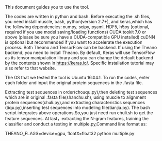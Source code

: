 This document guides you to use the tool. 

The codes are written in python and bash. Before executing the .sh files, you need install muscle, bash, python(version 2.7+),
and keras,which has the following dependencies: 
      numpy, scipy, pyaml, HDF5, h5py (optional, required if you use model saving/loading functions)
      CUDA tookit 7.0 or above (please be sure you have a CUDA-compatible GPU installed)
      cuDNN is optional but recommended if you want to accelerate the execution process. 
      Both Theano and TensorFlow can be backend. If using the Theano backend, you need to install Theano. By default, Keras will use  TensorFlow as its tensor manipulation library and you can change   the default backend by the contents shown in https://keras.io/. Specific installation tutorial may also refer to that website.   

The OS that we tested the tool is Ubuntu 16.04.1. To run the codes, enter each folder and input the original protein sequences in the .fasta file.

Extracting test sequences in order(chouqu.py),then deleting test sequences which are in original .fasta file(shanchu.sh), using  muscle to alignment protein sequences(chuli.py),and extracting characteristics sequences (tiqu.py),inserting test sequences into modeling file(tianjia.py). The bash script integrates above operations.So,you just need run chuli.sh to get the feature sequences. At last，extracting the N-gram features, training the classifier and conduct a testing in multiple.py,Command line format as:

THEANO_FLAGS=device=gpu, floatX=float32 python multiple.py

